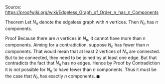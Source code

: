 # 

Source: https://proofwiki.org/wiki/Edgeless_Graph_of_Order_n_has_n_Components

Theorem
Let $N_n$ denote the edgeless graph with $n$ vertices.
Then $N_n$ has $n$ components.


Proof
Because there are $n$ vertices in $N_n$, it cannot have more than $n$ components.
Aiming for a contradiction, suppose $N_n$ has fewer than $n$ components.
That would mean that at least $2$ vertices of $N_n$ are connected.
But to be connected, they need to be joined by at least one edge.
But that contradicts the fact that $N_n$ has no edges.
Hence by Proof by Contradiction it is not possible for $N_n$ to have fewer than $n$ components.
Thus it must be the case that $N_n$ has exactly $n$ components.
$\blacksquare$





